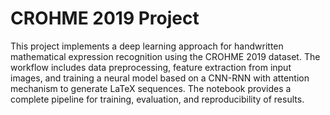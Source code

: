 # CROHME 2019 Project

This project implements a deep learning approach for handwritten mathematical expression recognition using the CROHME 2019 dataset. The workflow includes data preprocessing, feature extraction from input images, and training a neural model based on a CNN-RNN with attention mechanism to generate LaTeX sequences. The notebook provides a complete pipeline for training, evaluation, and reproducibility of results.
